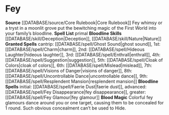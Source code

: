 ﻿---
bloodline: Fey
id: '7'
name: Fey
rarity: Common
source: '[[DATABASE/source/Core Rulebook|Core Rulebook]]'
spell:
- '[[DATABASE/spell/Charm|Charm]]'
- '[[DATABASE/spell/Cloak of Colors|Cloak ofColors]]'
- '[[DATABASE/spell/Enthrall|Enthrall]]'
- '[[DATABASE/spell/Faerie Dust|Faerie Dust]]'
- '[[DATABASE/spell/Fey Disappearance|Fey Disappearance]]'
- '[[DATABASE/spell/Fey Glamour|Fey Glamour]]'
- '[[DATABASE/spell/Ghost Sound|Ghost Sound]]'
- '[[DATABASE/spell/Hideous Laughter|Hideous Laughter]]'
- '[[DATABASE/spell/Mislead|Mislead]]'
- '[[DATABASE/spell/Resplendent Mansion|Resplendent Mansion]]'
- '[[DATABASE/spell/Suggestion|Suggestion]]'
- '[[DATABASE/spell/Uncontrollable Dance|Uncontrollable Dance]]'
- '[[DATABASE/spell/Visions of Danger|Visions of Danger]]'
type: Sorcerer Bloodline

---
# Fey

**Source** [[DATABASE/source/Core Rulebook|Core Rulebook]] 
Fey whimsy or a tryst in a moonlit grove put the bewitching magic of the First World into your family’s bloodline.
**Spell List** primal
**Bloodline Skills** [[DATABASE/skill/Deception|Deception]], [[DATABASE/skill/Nature|Nature]]
**Granted Spells** cantrip: [[DATABASE/spell/Ghost Sound|ghost sound]], 1st: [[DATABASE/spell/Charm|charm]], 2nd: [[DATABASE/spell/Hideous Laughter|hideous laughter]], 3rd: [[DATABASE/spell/Enthrall|enthrall]], 4th: [[DATABASE/spell/Suggestion|suggestion]], 5th: [[DATABASE/spell/Cloak of Colors|cloak of colors]], 6th: [[DATABASE/spell/Mislead|mislead]], 7th: [[DATABASE/spell/Visions of Danger|visions of danger]], 8th: [[DATABASE/spell/Uncontrollable Dance|uncontrollable dance]], 9th: [[DATABASE/spell/Resplendent Mansion|resplendent mansion]]
**Bloodline Spells** initial: [[DATABASE/spell/Faerie Dust|faerie dust]], advanced: [[DATABASE/spell/Fey Disappearance|fey disappearance]], greater: [[DATABASE/spell/Fey Glamour|fey glamour]]
**Blood Magic** Colorful fey glamours dance around you or one target, causing them to be concealed for 1 round. Such obvious concealment can’t be used to Hide.